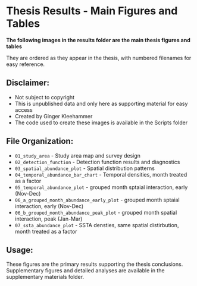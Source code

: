 # Thesis Results - Main Figures and Tables

**The following images in the results folder are the main thesis figures and tables**

They are ordered as they appear in the thesis, with numbered filenames for easy reference.

## Disclaimer:
- Not subject to copyright
- This is unpublished data and only here as supporting material for easy access
- Created by Ginger Kleehammer
- The code used to create these images is available in the Scripts folder

## File Organization:
- `01_study_area` - Study area map and survey design
- `02_detection_function` - Detection function results and diagnostics
- `03_spatial_abundance_plot` - Spatial distribution patterns
- `04_temporal_abundance_bar_chart` - Temporal densities, month treated as a factor
- `05_temporal_abundance_plot` - grouped month sptaial interaction, early (Nov-Dec)
- `06_a_grouped_month_abundance_early_plot` - grouped month sptaial interaction, early (Nov-Dec)
- `06_b_grouped_month_abundance_peak_plot` - grouped month spatial interaction, peak (Jan-Mar)
- `07_ssta_abundance_plot` - SSTA densties, same spatial distirbution, month treated as a factor

## Usage:
These figures are the primary results supporting the thesis conclusions. Supplementary figures and detailed analyses are available in the supplementary materials folder.
